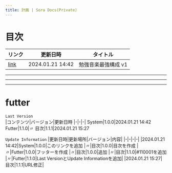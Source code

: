 ```yaml
---
title: 計画 | Sora Docs(Private)
---
```

# 目次
|リンク|更新日時|タイトル|
|-|-|-|
|[link](../docs/11001/)|2024.01.21 14:42|勉強音楽最強構成 v1|
---
---
---
# futter
`Last Version`  
|コンテンツ|バージョン|更新日時
|-|-|-|
System|1.0.0|2024.01.21 14:42
Futter|1.1.0|〃
目次|1.1.1|2024.01.21 15:27

`Update Information`
|更新日時|更新場所|バージョン|内容|
|-|-|-|-|
|2024.01.21 14:42|System|1.0.0|このリンクを追加
|〃|目次|1.0.0|目次を作成
|〃|Futter|1.0.0|フッターを作成
|〃|目次|1.0.0|追加
|〃|目次|1.1.0|#110001を追加
|〃|Futter|1.1.0|Last VersionとUpdate Informationを追加|
|2024.01.21 15:27|目次|1.1.1|URL修正|